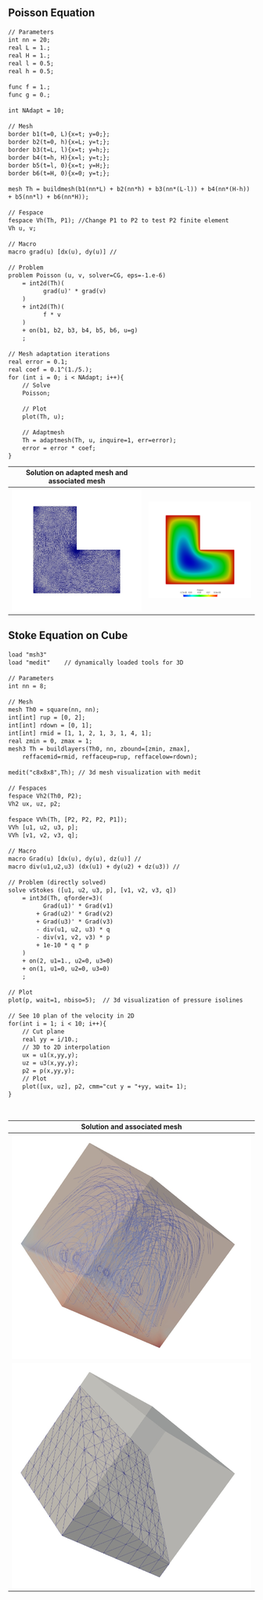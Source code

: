 ## Poisson Equation

```freefem
// Parameters
int nn = 20;
real L = 1.;
real H = 1.;
real l = 0.5;
real h = 0.5;

func f = 1.;
func g = 0.;

int NAdapt = 10;

// Mesh
border b1(t=0, L){x=t; y=0;};
border b2(t=0, h){x=L; y=t;};
border b3(t=L, l){x=t; y=h;};
border b4(t=h, H){x=l; y=t;};
border b5(t=l, 0){x=t; y=H;};
border b6(t=H, 0){x=0; y=t;};

mesh Th = buildmesh(b1(nn*L) + b2(nn*h) + b3(nn*(L-l)) + b4(nn*(H-h)) + b5(nn*l) + b6(nn*H));

// Fespace
fespace Vh(Th, P1);	//Change P1 to P2 to test P2 finite element
Vh u, v;

// Macro
macro grad(u) [dx(u), dy(u)] //

// Problem
problem Poisson (u, v, solver=CG, eps=-1.e-6)
	= int2d(Th)(
		  grad(u)' * grad(v)
	)
	+ int2d(Th)(
		  f * v
	)
	+ on(b1, b2, b3, b4, b5, b6, u=g)
	;

// Mesh adaptation iterations
real error = 0.1;
real coef = 0.1^(1./5.);
for (int i = 0; i < NAdapt; i++){
	// Solve
	Poisson;
	
	// Plot
	plot(Th, u);
	
	// Adaptmesh
	Th = adaptmesh(Th, u, inquire=1, err=error);
	error = error * coef;
}
```

Solution on adapted mesh and associated mesh   |  |
:-------------------------:|:-------------------------:
![poisson Associated mesh](images/poisson_associated_mesh.jpg)  |  ![poisson adapted mesh](images/poisson_adapted_mesh.jpg)

## Stoke Equation on Cube

```freefem
load "msh3"
load "medit"	// dynamically loaded tools for 3D

// Parameters
int nn = 8;

// Mesh
mesh Th0 = square(nn, nn);
int[int] rup = [0, 2];
int[int] rdown = [0, 1];
int[int] rmid = [1, 1, 2, 1, 3, 1, 4, 1];
real zmin = 0, zmax = 1;
mesh3 Th = buildlayers(Th0, nn, zbound=[zmin, zmax],
	reffacemid=rmid, reffaceup=rup, reffacelow=rdown);

medit("c8x8x8",Th); // 3d mesh visualization with medit

// Fespaces
fespace Vh2(Th0, P2);
Vh2 ux, uz, p2;

fespace VVh(Th, [P2, P2, P2, P1]);
VVh [u1, u2, u3, p];
VVh [v1, v2, v3, q];

// Macro
macro Grad(u) [dx(u), dy(u), dz(u)] //
macro div(u1,u2,u3) (dx(u1) + dy(u2) + dz(u3)) //

// Problem (directly solved)
solve vStokes ([u1, u2, u3, p], [v1, v2, v3, q])
	= int3d(Th, qforder=3)(
		  Grad(u1)' * Grad(v1)
		+ Grad(u2)' * Grad(v2)
		+ Grad(u3)' * Grad(v3)
		- div(u1, u2, u3) * q
		- div(v1, v2, v3) * p
		+ 1e-10 * q * p
	) 
	+ on(2, u1=1., u2=0, u3=0)
	+ on(1, u1=0, u2=0, u3=0)
	;

// Plot
plot(p, wait=1, nbiso=5);  // 3d visualization of pressure isolines

// See 10 plan of the velocity in 2D
for(int i = 1; i < 10; i++){
	// Cut plane
	real yy = i/10.;
	// 3D to 2D interpolation
	ux = u1(x,yy,y);
	uz = u3(x,yy,y);
	p2 = p(x,yy,y);
	// Plot
	plot([ux, uz], p2, cmm="cut y = "+yy, wait= 1);
}



```

Solution and associated mesh  |
:-------------------------:|
![Stokes 3D](images/Stokes3d.jpg)  |
![Stokes 3d mesh](images/Stokes3d-Th.jpg)  |
